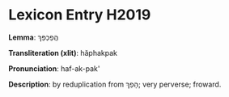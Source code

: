 # Lexicon Entry H2019

**Lemma**: הֲפַכְפַּךְ

**Transliteration (xlit)**: hăphakpak

**Pronunciation**: haf-ak-pak'

**Description**:
by reduplication from הָפַךְ; very perverse; froward.
